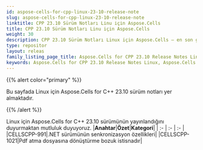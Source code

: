 ```yaml
---
id: aspose-cells-for-cpp-linux-23-10-release-note
slug: aspose-cells-for-cpp-linux-23-10-release-note
linktitle: CPP 23.10 Sürüm Notları Linu için Aspose.Cells
title: CPP 23.10 Sürüm Notları Linu için Aspose.Cells
weight: 30
description: CPP 23.10 Sürüm Notları Linux için Aspose.Cells – en son geliştirmeler, yeni özellikler ve düzeltmeler
type: repositor
layout: releas
family_listing_page_title: Aspose.Cells for CPP 23.10 Release Notes Linu
keywords: Aspose.Cells for CPP 23.10 Release Notes Linux, Aspose.Cells for CPP 23.10 Linux updates and fixe
---
```

{{% alert color="primary" %}}

Bu sayfada Linux için Aspose.Cells for C++ 23.10 sürüm notları yer almaktadır.

{{% /alert %}}

Linux için Aspose.Cells for C++ 23.10 sürümünün yayınlandığını duyurmaktan mutluluk duyuyoruz.
|**Anahtar**|**Özet**|**Kategori**|
| :- | :- | :- |
|CELLSCPP-991|.NET sürümünün senkronizasyon özellikleri|
|CELLSCPP-1021|Pdf atma dosyasına dönüştürme bozuk istisnadır|
